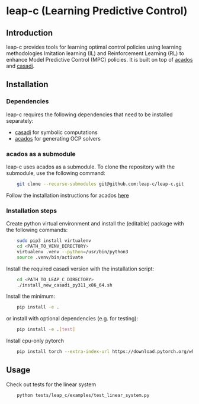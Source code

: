 # leap-c (Learning Predictive Control)

## Introduction

leap-c provides tools for learning optimal control policies using learning
methodologies Imitation learning (IL) and Reinforcement Learning (RL) to enhance
Model Predictive Control (MPC) policies. It is built on top of
[acados](https://docs.acados.org/index.html) and [casadi](https://web.casadi.org/).

## Installation

### Dependencies

leap-c requires the following dependencies that need to be installed separately:

- [casadi](https://web.casadi.org/) for symbolic computations
- [acados](https://docs.acados.org/index.html) for generating OCP solvers

### acados as a submodule

leap-c uses acados as a submodule. To clone the repository with the submodule, use the following command:

``` bash
    git clone --recurse-submodules git@github.com:leap-c/leap-c.git
```

Follow the installation instructions for acados [here](https://docs.acados.org/installation/)

### Installation steps

Create python virtual environment and install the (editable) package with the following commands:

``` bash
    sudo pip3 install virtualenv
    cd <PATH_TO_VENV_DIRECTORY>
    virtualenv .venv --python=/usr/bin/python3
    source .venv/bin/activate
```

Install the required casadi version with the installation script:

``` bash
    cd <PATH_TO_LEAP_C_DIRECTORY>
    ./install_new_casadi_py311_x86_64.sh
```

Install the minimum:

``` bash
    pip install -e .
```

or install with optional dependencies (e.g. for testing):

``` bash
    pip install -e .[test]
```

Install cpu-only pytorch

``` bash
    pip install torch --extra-index-url https://download.pytorch.org/whl/cpu
```

## Usage

Check out tests for the linear system


``` bash
    python tests/leap_c/examples/test_linear_system.py
```
